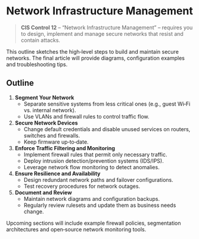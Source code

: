 # Network Infrastructure Management

> **CIS Control 12** – “Network Infrastructure Management” – requires you to design, implement and manage secure networks that resist and contain attacks.

This outline sketches the high‑level steps to build and maintain secure networks.  The final article will provide diagrams, configuration examples and troubleshooting tips.

## Outline

1. **Segment Your Network**
   - Separate sensitive systems from less critical ones (e.g., guest Wi‑Fi vs. internal network).
   - Use VLANs and firewall rules to control traffic flow.
2. **Secure Network Devices**
   - Change default credentials and disable unused services on routers, switches and firewalls.
   - Keep firmware up‑to‑date.
3. **Enforce Traffic Filtering and Monitoring**
   - Implement firewall rules that permit only necessary traffic.
   - Deploy intrusion detection/prevention systems (IDS/IPS).
   - Leverage network flow monitoring to detect anomalies.
4. **Ensure Resilience and Availability**
   - Design redundant network paths and failover configurations.
   - Test recovery procedures for network outages.
5. **Document and Review**
   - Maintain network diagrams and configuration backups.
   - Regularly review rulesets and update them as business needs change.

Upcoming sections will include example firewall policies, segmentation architectures and open‑source network monitoring tools.